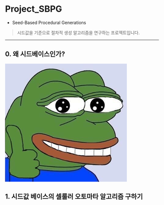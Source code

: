 # Project_SBPG
* Seed-Based Procedural Generations

> 시드값을 기준으로 절차적 생성 알고리즘을 연구하는 프로젝트입니다.  
---

## 0. 왜 시드베이스인가?

![pepe](./readmeimg/pepeb.jpg)

## 1. 시드값 베이스의 셀룰러 오토마타 알고리즘 구하기
